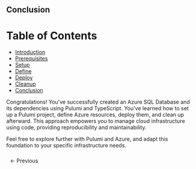 ## Conclusion


# Table of Contents

- [Introduction](https://bitquip.github.io/Azure-SQL/1_introduction)
- [Prerequisites](https://bitquip.github.io/Azure-SQL/2_prerequisites)
- [Setup](https://bitquip.github.io/Azure-SQL/3_setup)
- [Define](https://bitquip.github.io/Azure-SQL/4_define)
- [Deploy](https://bitquip.github.io/Azure-SQL/5_deploy)
- [Cleanup](https://bitquip.github.io/Azure-SQL/6_cleanup)
- [Conclusion](https://bitquip.github.io/Azure-SQL/7_conclusion)


Congratulations! You've successfully created an Azure SQL Database and its dependencies using Pulumi and TypeScript. You've learned how to set up a Pulumi project, define Azure resources, deploy them, and clean up afterward. This approach empowers you to manage cloud infrastructure using code, providing reproducibility and maintainability.

Feel free to explore further with Pulumi and Azure, and adapt this foundation to your specific infrastructure needs.


<div style="display: flex; justify-content: space-between; align-items: center;">
    <a href="https://bitquip.github.io/Azure-SQL/6_cleanup" style="margin: 10px; text-decoration: none;">← Previous</a>
    <span style="margin: 10px;"></span>
</div>
